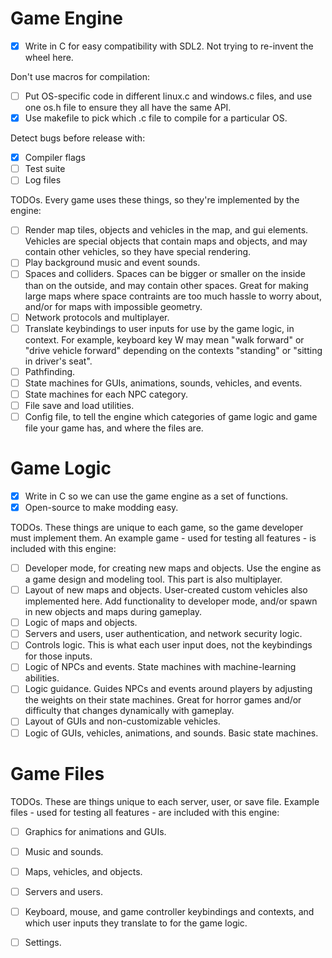 # Game Engine

- [x] Write in C for easy compatibility with SDL2.
Not trying to re-invent the wheel here.

Don't use macros for compilation:

- [ ] Put OS-specific code in different linux.c and windows.c files, and use one os.h file to ensure they all have the same API. 
- [x] Use makefile to pick which .c file to compile for a particular OS. 

Detect bugs before release with:

- [x] Compiler flags
- [ ] Test suite
- [ ] Log files

TODOs. Every game uses these things, so they're implemented by the engine:

- [ ] Render map tiles, objects and vehicles in the map, and gui elements.
Vehicles are special objects that contain maps and objects, and may contain other vehicles, so they have special rendering.
- [ ] Play background music and event sounds.
- [ ] Spaces and colliders. 
Spaces can be bigger or smaller on the inside than on the outside, and may contain other spaces.
Great for making large maps where space contraints are too much hassle to worry about, and/or for maps with impossible geometry.
- [ ] Network protocols and multiplayer.
- [ ] Translate keybindings to user inputs for use by the game logic, in context.
For example, keyboard key W may mean "walk forward" or "drive vehicle forward" depending on the contexts "standing" or "sitting in driver's seat".
- [ ] Pathfinding.
- [ ] State machines for GUIs, animations, sounds, vehicles, and events.
- [ ] State machines for each NPC category.
- [ ] File save and load utilities.
- [ ] Config file, to tell the engine which categories of game logic and game file your game has, and where the files are.

# Game Logic

- [x] Write in C so we can use the game engine as a set of functions. 
- [x] Open-source to make modding easy.

TODOs. These things are unique to each game, so the game developer must implement them. 
An example game - used for testing all features - is included with this engine:

- [ ] Developer mode, for creating new maps and objects.
Use the engine as a game design and modeling tool. This part is also multiplayer.
- [ ] Layout of new maps and objects. User-created custom vehicles also implemented here.
Add functionality to developer mode, and/or spawn in new objects and maps during gameplay.
- [ ] Logic of maps and objects.
- [ ] Servers and users, user authentication, and network security logic.
- [ ] Controls logic. This is what each user input does, not the keybindings for those inputs.
- [ ] Logic of NPCs and events. State machines with machine-learning abilities.
- [ ] Logic guidance. Guides NPCs and events around players by adjusting the weights on their state machines.
Great for horror games and/or difficulty that changes dynamically with gameplay.
- [ ] Layout of GUIs and non-customizable vehicles.
- [ ] Logic of GUIs, vehicles, animations, and sounds. Basic state machines.

# Game Files

TODOs. These are things unique to each server, user, or save file. 
Example files - used for testing all features - are included with this engine:

- [ ] Graphics for animations and GUIs.
- [ ] Music and sounds.
- [ ] Maps, vehicles, and objects.
- [ ] Servers and users.
- [ ] Keyboard, mouse, and game controller keybindings and contexts, and which user inputs they translate to for the game logic.
- [ ] Settings.

